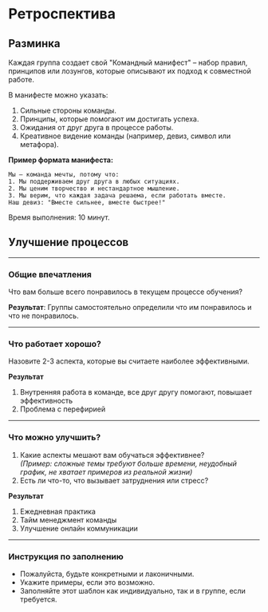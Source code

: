 # Ретроспектива

## Разминка

Каждая группа создает свой "Командный манифест" – набор правил, принципов или лозунгов, которые описывают их подход к совместной работе.

В манифесте можно указать:
1. Сильные стороны команды.
2. Принципы, которые помогают им достигать успеха.
3. Ожидания от друг друга в процессе работы.
4. Креативное видение команды (например, девиз, символ или метафора).

**Пример формата манифеста:**

```text
Мы – команда мечты, потому что:
1. Мы поддерживаем друг друга в любых ситуациях.
2. Мы ценим творчество и нестандартное мышление.
3. Мы верим, что каждая задача решаема, если работать вместе.
Наш девиз: "Вместе сильнее, вместе быстрее!"
```

Время выполнения: 10 минут.

## Улучшение процессов

---

### Общие впечатления
Что вам больше всего понравилось в текущем процессе обучения? 

**Результат**: Группы самостоятельно определили что им понравилось и что не понравилось.

---

### Что работает хорошо?
Назовите 2-3 аспекта, которые вы считаете наиболее эффективными.

**Результат**
1. Внутренняя работа в команде, все друг другу помогают, повышает эффективность
2. Проблема с перефирией



---

### Что можно улучшить?
1. Какие аспекты мешают вам обучаться эффективнее?  
   *(Пример: сложные темы требуют больше времени, неудобный график, не хватает примеров из реальной жизни)*  
2. Есть ли что-то, что вызывает затруднения или стресс?

**Результат**
1. Ежедневная практика
2. Тайм менеджмент команды
3. Улучшение онлайн коммуникации

---

### Инструкция по заполнению
- Пожалуйста, будьте конкретными и лаконичными.  
- Укажите примеры, если это возможно.  
- Заполняйте этот шаблон как индивидуально, так и в группе, если требуется.
